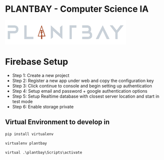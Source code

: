 # PLANTBAY - Computer Science IA
<img src="https://raw.githubusercontent.com/tanujdargan/plantbay/main/assets/plantbay.png" align="center" height="80px"/>

# Firebase Setup
- Step 1: Create a new project
- Step 2: Register a new app under web and copy the configuration key
- Step 3: Click continue to console and begin setting up authentication
- Step 4: Setup email and password + google authentication options
- Step 5: Setup Realtime database with closest server location and start in test mode
- Step 6: Enable storage private

## Virtual Environment to develop in
```
pip install virtualenv
```

```
virtualenv plantbay
```

```
virtual .\plantbay\Scripts\activate
```
